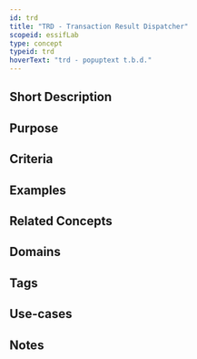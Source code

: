```yaml
---
id: trd
title: "TRD - Transaction Result Dispatcher"
scopeid: essifLab
type: concept
typeid: trd
hoverText: "trd - popuptext t.b.d."
---
```


## Short Description
<!--REQUIRED--in 1-3 sentences that describe the concept to a layperson with reasonable accuracy.-->

## Purpose
<!--Describe why the concept is needed. What purposes does it serve? What can you do with it that you cannot do (as well) without it? What objectives does it help realize? Why is this concept relevant within its scope of definition?-->

## Criteria
<!--REQUIRED--How is this concept different from related ideas? What are essential characteristics that must be true? This is where you specify the [intensional definition](https://en.wikipedia.org/wiki/Extensional_and_intensional_definitions) of the concept, i.e. the necessary and sufficient conditions for when the term should be used. This makes that the concept becomes crystal clear. In the case of nouns, this is equivalent to specifying the properties that an object needs to have in order to be counted as a referent of the term.-->

## Examples
<!--Provide a few sentences in which you give examples that obviously qualify as instances of `<New Term>`, and that do NOT obviously qualify. Also, provide examples that are not (so) obvious, but help users to better understand its intension.-->

## Related Concepts
<!--Link to any concepts that are similar but distinct, with a note about the relationship.-->

## Domains
<!--In which general knowledge ecosystems or mental model families does this concept play a role?-->

## Tags
<!--Add hash tags here that allow us to group concepts in useful ways.-->

## Use-cases
<!--This (optional) section specifies an (optional) introductory paragraph, and a level-3 (i.e. `###`) subsection for every use case it describes. Every such use-case SHOULD
- describe the situation/context of the use-case;
- show how to apply `<New Term>` to/in that situation;
- shows the relevance of having `<New Term>` for the use-case as opposed to not having it.-->

## Notes
<!--This (optional) section is the place to put anything for which there is no other good place to put it.-->

<!--
---
## Footnotes

[//]: # This (optional) section contains any footnotes that may have been specified in the text above.

[^1]: the text for footnote [^1] goes here.

-->
